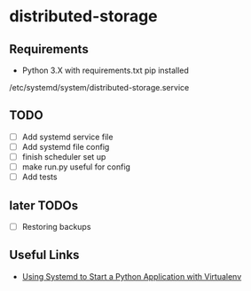 # distributed-storage

## Requirements

- Python 3.X with requirements.txt pip installed

/etc/systemd/system/distributed-storage.service

## TODO

- [ ] Add systemd service file
- [ ] Add systemd file config
- [ ] finish scheduler set up
- [ ] make run.py useful for config
- [ ] Add tests

## later TODOs

- [ ] Restoring backups

## Useful Links

- [Using Systemd to Start a Python Application with Virtualenv](https://www.tderflinger.com/en/using-systemd-to-start-a-python-application-with-virtualenv)

